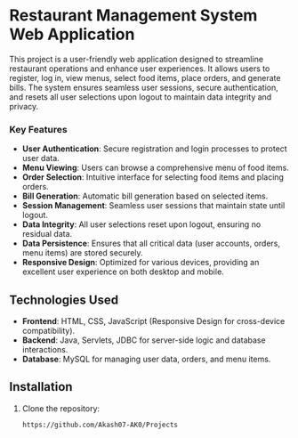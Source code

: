 # Restaurant Management System Web Application
This project is a user-friendly web application designed to streamline restaurant operations and enhance user experiences. It allows users to register, log in, view menus, select food items, place orders, and generate bills. The system ensures seamless user sessions, secure authentication, and resets all user selections upon logout to maintain data integrity and privacy.

### Key Features
- **User Authentication**: Secure registration and login processes to protect user data.
- **Menu Viewing**: Users can browse a comprehensive menu of food items.
- **Order Selection**: Intuitive interface for selecting food items and placing orders.
- **Bill Generation**: Automatic bill generation based on selected items.
- **Session Management**: Seamless user sessions that maintain state until logout.
- **Data Integrity**: All user selections reset upon logout, ensuring no residual data.
- **Data Persistence**: Ensures that all critical data (user accounts, orders, menu items) are stored securely.
- **Responsive Design**: Optimized for various devices, providing an excellent user experience on both desktop and mobile.

## Technologies Used
- **Frontend**: HTML, CSS, JavaScript (Responsive Design for cross-device compatibility).
- **Backend**: Java, Servlets, JDBC for server-side logic and database interactions.
- **Database**: MySQL for managing user data, orders, and menu items.

## Installation
1. Clone the repository:
   ```bash
   https://github.com/Akash07-AK0/Projects
